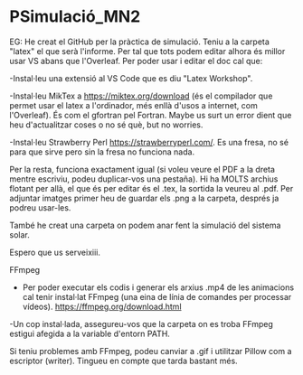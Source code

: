 # PSimulació_MN2
EG: He creat el GitHub per la pràctica de simulació. Teniu a la carpeta "latex" el que serà l'informe. Per tal que tots podem editar alhora és millor usar VS abans que l'Overleaf. Per poder usar i editar el doc cal que:

-Instal·leu una extensió al VS Code que es diu "Latex Workshop".

-Instal·leu MikTex a https://miktex.org/download  (és el compilador que permet usar el latex a l'ordinador, més enllà d'usos a internet, com l'Overleaf). És com el gfortran pel Fortran. Maybe us surt un error dient que heu d'actualitzar coses o no sé què, but no worries.

-Instal·leu Strawberry Perl https://strawberryperl.com/. Es una fresa, no sé para que sirve pero sin la fresa no funciona nada.

Per la resta, funciona exactament igual (si voleu veure el PDF a la dreta mentre escriviu, podeu duplicar-vos una pestaña). Hi ha MOLTS archius flotant per allà, el que és per editar és el .tex, la sortida la veureu al .pdf. Per adjuntar imatges primer heu de guardar els .png a la carpeta, després ja podreu usar-les.

També he creat una carpeta on podem anar fent la simulació del sistema solar.

Espero que us serveixiii.

FFmpeg 
- Per poder executar els codis i generar els arxius .mp4 de les animacions cal tenir instal·lat FFmpeg (una eina de línia de comandes per processar vídeos). https://ffmpeg.org/download.html

-Un cop instal·lada, assegureu-vos que la carpeta on es troba FFmpeg estigui afegida a la variable d'entorn PATH. 

Si teniu problemes amb FFmpeg, podeu canviar a .gif i utilitzar Pillow com a escriptor (writer). Tingueu en compte que tarda bastant més. 
